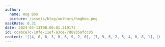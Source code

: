 ```yaml
---
author:
  name: Hog Boo
  picture: /assets/blog/authors/hogboo.png
maskRate: 0.31
date: 2024-05-13T08:00:01.319173
id: ccabce7c-10fe-11ef-a3ce-7d8935afcc85
content: '[[4, 0, 0, 3, 0, 6, 9, 2, 0], [7, 9, 6, 2, 5, 4, 0, 8, 1], [0, 0, 3, 0, 9, 8, 4, 6, 0], [3, 0, 4, 0, 0, 7, 8, 5, 0], [8, 6, 0, 0, 1, 5, 7, 4, 0], [0, 5, 7, 8, 4, 3, 2, 1, 0], [6, 7, 0, 5, 3, 0, 1, 0, 4], [2, 0, 9, 0, 0, 1, 5, 7, 8], [1, 4, 5, 0, 8, 9, 6, 3, 2]]'
---
```

